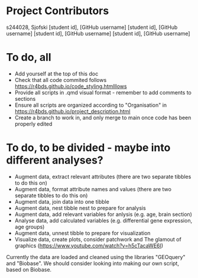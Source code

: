 # Project Contributors
s244028, Sjofski
[student id], [GitHub username]
[student id], [GitHub username]
[student id], [GitHub username]
[student id], [GitHub username]

# To do, all
- Add yourself at the top of this doc
- Check that all code commited follows https://r4bds.github.io/code_styling.htmlllows
- Provide all scripts in .qmd visual format - remember to add comments to sections
- Ensure all scripts are organized according to "Organisation" in https://r4bds.github.io/project_description.html
- Create a branch to work in, and only merge to main once code has been properly edited

# To do, to be divided - maybe into different analyses?
- Augment data, extract relevant attributes (there are two separate tibbles to do this on)
- Augment data, format attribute names and values (there are two separate tibbles to do this on)
- Augment data, join data into one tibble
- Augment data, nest tibble nest to prepare for analysis
- Augment data, add relevant variables for anlysis (e.g. age, brain section)
- Analyse data, add calculated variables (e.g. differential gene expression, age groups)
- Augment data, unnest tibble to prepare for visualization
- Visualize data, create plots, consider patchwork and The glamout of graphics (https://www.youtube.com/watch?v=h5cTacaWE6I)

Currently the data are loaded and cleaned using the libraries "GEOquery" and "Biobase". We should consider looking into making our own script, based on Biobase.
